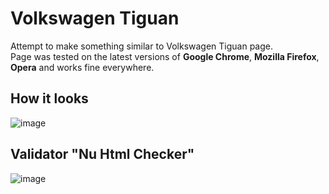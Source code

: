 # Volkswagen Tiguan
Attempt to make something similar to Volkswagen Tiguan page.  
Page was tested on the latest versions of **Google Chrome**, **Mozilla Firefox**, **Opera** and works fine everywhere.
## How it looks
![image](https://user-images.githubusercontent.com/38916225/96026587-5b37d600-0e5f-11eb-91af-83e9b5ad6940.png)
## Validator "Nu Html Checker"
![image](https://user-images.githubusercontent.com/38916225/96026422-23c92980-0e5f-11eb-93ca-066bcd4ff232.png)
